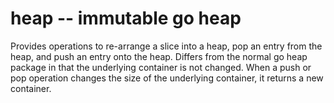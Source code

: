 # heap --  immutable go heap

Provides operations to re-arrange a slice into a heap, pop an entry from the
heap, and push an entry onto the heap.  Differs from the normal go heap package
in that the underlying container is not changed.  When a push or pop operation
changes the size of the underlying container, it returns a new container.
